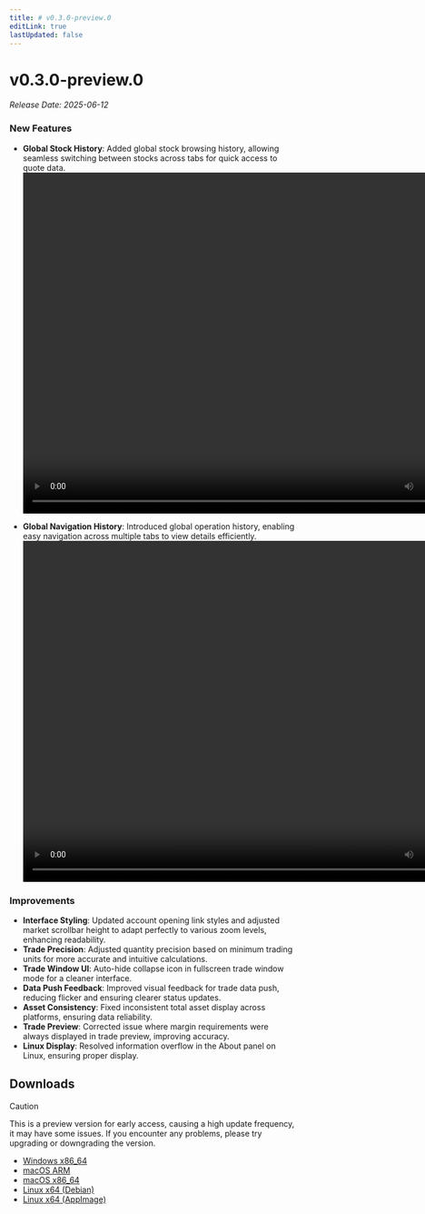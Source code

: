 ```yaml
---
title: # v0.3.0-preview.0
editLink: true
lastUpdated: false
---
```


# v0.3.0-preview.0 <Badge type="warning" text="preview" />

_Release Date: 2025-06-12_

### New Features

- **Global Stock History**: Added global stock browsing history, allowing seamless switching between stocks across tabs for quick access to quote data.
  <video src="https://assets.lbctrl.com/uploads/a2afc60f-fc5b-4baf-8d1c-d1ca2fc03d9a/global_stock_history.mp4" width="800px" height="600px" controls>
  </video>

- **Global Navigation History**: Introduced global operation history, enabling easy navigation across multiple tabs to view details efficiently.
  <video src="https://assets.lbctrl.com/uploads/2fd01841-0ba8-4dae-b624-89013f040570/global_navigation.mp4" width="800px" height="600px" controls>
  </video>

### Improvements

- **Interface Styling**: Updated account opening link styles and adjusted market scrollbar height to adapt perfectly to various zoom levels, enhancing readability.
- **Trade Precision**: Adjusted quantity precision based on minimum trading units for more accurate and intuitive calculations.
- **Trade Window UI**: Auto-hide collapse icon in fullscreen trade window mode for a cleaner interface.
- **Data Push Feedback**: Improved visual feedback for trade data push, reducing flicker and ensuring clearer status updates.
- **Asset Consistency**: Fixed inconsistent total asset display across platforms, ensuring data reliability.
- **Trade Preview**: Corrected issue where margin requirements were always displayed in trade preview, improving accuracy.
- **Linux Display**: Resolved information overflow in the About panel on Linux, ensuring proper display.

## Downloads

> [!CAUTION]
> This is a preview version for early access, causing a high update frequency, it may have some issues. If you encounter any problems, please try upgrading or downgrading the version.

- [Windows x86_64](https://assets.lbkrs.com/github/release/longbridge-desktop/preview/longbridge-v0.3.0-preview.0-windows-x86_64.exe)
- [macOS ARM](https://assets.lbkrs.com/github/release/longbridge-desktop/preview/longbridge-v0.3.0-preview.0-macos-aarch64.dmg)
- [macOS x86_64](https://assets.lbkrs.com/github/release/longbridge-desktop/preview/longbridge-v0.3.0-preview.0-macos-x86_64.dmg)
- [Linux x64 (Debian)](https://assets.lbkrs.com/github/release/longbridge-desktop/preview/longbridge-v0.3.0-preview.0-linux-x86_64.deb)
- [Linux x64 (AppImage)](https://assets.lbkrs.com/github/release/longbridge-desktop/preview/longbridge-v0.3.0-preview.0-linux-x86_64.AppImage)
